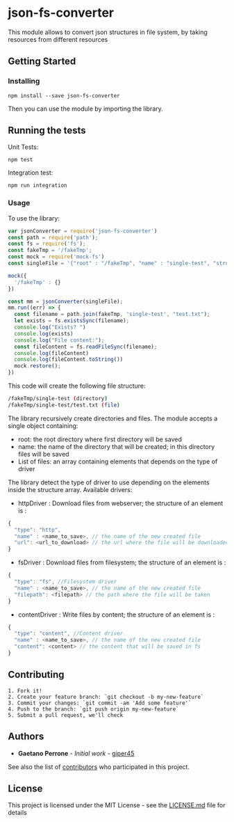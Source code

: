 # json-fs-converter
This module allows to convert json structures in file system, by taking resources from different resources

## Getting Started

### Installing

```
npm install --save json-fs-converter 
```

Then you can use the module by importing the library. 


## Running the tests

Unit Tests: 
```
npm test
```  
Integration test: 
``` 
npm run integration  
``` 

### Usage

To use the library: 
``` javascript
var jsonConverter = require('json-fs-converter')
const path = require('path');
const fs = require('fs');
const fakeTmp = '/fakeTmp';
const mock = require('mock-fs')
const singleFile = '{"root" : "/fakeTmp", "name" : "single-test", "structure" : [{"type": "http", "name" : "test.txt", "url": "https://raw.githubusercontent.com/giper45/DockerSecurityPlayground/master/Readme.md"}]}'

mock({
  '/fakeTmp' : {}
})

const mm = jsonConverter(singleFile);
mm.run((err) => {
  const filename = path.join(fakeTmp, 'single-test', "test.txt");
  let exists = fs.existsSync(filename);
  console.log("Exists? ")
  console.log(exists)
  console.log("File content:");
  const fileContent = fs.readFileSync(filename);
  console.log(fileContent)
  console.log(fileContent.toString())
  mock.restore();
})
```
This code will create the following file structure:  
```bash
/fakeTmp/single-test (directory)
/fakeTmp/single-test/test.txt (file)
```
The library recursively create directories and files.
The module accepts a single object containing:  
- root: the root directory where first directory will be saved 
- name: the name of the directory that will be created; in this directory files will be saved  
- List of files: an array containing elements that depends on the type of driver

The library detect the type of driver to use depending on the elements inside the structure array. Available drivers:  
- httpDriver : Download files from webserver; the structure of an element is : 
```javascript
{
  "type": "http",
  "name" : <name_to_save>, // the name of the new created file
  "url": <url_to_download> // the url where the file will be downloaded
}
```
- fsDriver : Download files from filesystem; the structure of an element is : 
```javascript
{
  "type": "fs", //Filesystem driver
  "name" : <name_to_save>, // the name of the new created file
  "filepath": <filepath> // the path where the file will be taken 
}
```
- contentDriver : Write files by content; the structure of an element is : 
```javascript
{
  "type": "content", //Content driver
  "name" : <name_to_save>, // the name of the new created file
  "content": <content> // the content that will be saved in fs
}
```

 

## Contributing
```
1. Fork it!
2. Create your feature branch: `git checkout -b my-new-feature`
3. Commit your changes: `git commit -am 'Add some feature'`  
4. Push to the branch: `git push origin my-new-feature`
5. Submit a pull request, we'll check 
```


## Authors

* **Gaetano Perrone** - *Initial work* - [giper45](https://github.com/giper45)

See also the list of [contributors](https://github.com/giper45/json-fs-converter/graphs/contributors) who participated in this project.

## License

This project is licensed under the MIT License - see the [LICENSE.md](LICENSE.md) file for details

